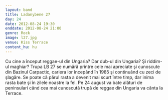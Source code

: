 ```yaml
---
layout: band
title: Ladanybene 27
day: 24
date: 2012-08-24 19:30
enddate: 2012-08-24 21:00
genre: Rock
image: l27.jpg
venue: Kiss Terrace
content_hu: hu
---
```


Cu cine a început reggae-ul din Ungaria? Dar dub-ul din Ungaria? Şi riddim-ul maghiar? Trupa LB 27 se numără printre cele mai apreciate şi cunoscute din Bazinul Carpactic, cariera lor începând în 1985 şi continuând cu zeci de şlagăre. Se poate că părul rasta a devenit mai scurt între timp, dar inima rasta bate şi în zilele noastre la fel. Pe 24 august va bate alături de peninsulari când cea mai cunoscută trupă de reggae din Ungaria va cânta la Terrace.  